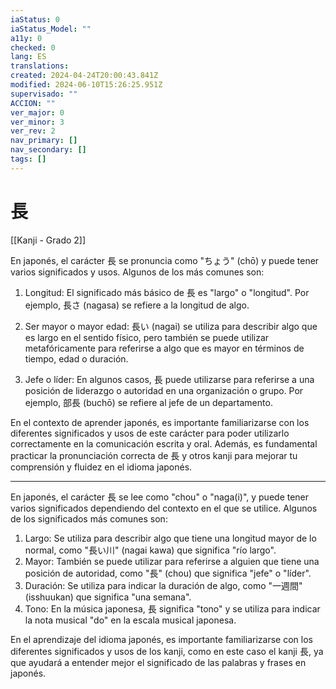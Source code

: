 ```yaml
---
iaStatus: 0
iaStatus_Model: ""
a11y: 0
checked: 0
lang: ES
translations: 
created: 2024-04-24T20:00:43.841Z
modified: 2024-06-10T15:26:25.951Z
supervisado: ""
ACCION: ""
ver_major: 0
ver_minor: 3
ver_rev: 2
nav_primary: []
nav_secondary: []
tags: []
---
```

# 長

[[Kanji - Grado 2]]

En japonés, el carácter 長 se pronuncia como "ちょう" (chō) y puede tener varios significados y usos. Algunos de los más comunes son:

1. Longitud: El significado más básico de 長 es "largo" o "longitud". Por ejemplo, 長さ (nagasa) se refiere a la longitud de algo.

2. Ser mayor o mayor edad: 長い (nagai) se utiliza para describir algo que es largo en el sentido físico, pero también se puede utilizar metafóricamente para referirse a algo que es mayor en términos de tiempo, edad o duración.

3. Jefe o líder: En algunos casos, 長 puede utilizarse para referirse a una posición de liderazgo o autoridad en una organización o grupo. Por ejemplo, 部長 (buchō) se refiere al jefe de un departamento.

En el contexto de aprender japonés, es importante familiarizarse con los diferentes significados y usos de este carácter para poder utilizarlo correctamente en la comunicación escrita y oral. Además, es fundamental practicar la pronunciación correcta de 長 y otros kanji para mejorar tu comprensión y fluidez en el idioma japonés.


---

En japonés, el carácter 長 se lee como "chou" o "naga(i)", y puede tener varios significados dependiendo del contexto en el que se utilice. Algunos de los significados más comunes son:

1. Largo: Se utiliza para describir algo que tiene una longitud mayor de lo normal, como "長い川" (nagai kawa) que significa "río largo".
2. Mayor: También se puede utilizar para referirse a alguien que tiene una posición de autoridad, como "長" (chou) que significa "jefe" o "líder".
3. Duración: Se utiliza para indicar la duración de algo, como "一週間" (isshuukan) que significa "una semana".
4. Tono: En la música japonesa, 長 significa "tono" y se utiliza para indicar la nota musical "do" en la escala musical japonesa.

En el aprendizaje del idioma japonés, es importante familiarizarse con los diferentes significados y usos de los kanji, como en este caso el kanji 長, ya que ayudará a entender mejor el significado de las palabras y frases en japonés.
